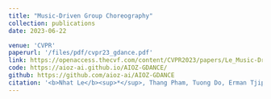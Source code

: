 ```yaml
---
title: "Music-Driven Group Choreography"
collection: publications
date: 2023-06-22

venue: 'CVPR'
paperurl: '/files/pdf/cvpr23_gdance.pdf'
link: https://openaccess.thecvf.com/content/CVPR2023/papers/Le_Music-Driven_Group_Choreography_CVPR_2023_paper.pdf
code: https://aioz-ai.github.io/AIOZ-GDANCE/
github: https://github.com/aioz-ai/AIOZ-GDANCE
citation: '<b>Nhat Le</b><sup>*</sup>, Thang Pham, Tuong Do, Erman Tjiputra, Quang Tran, Anh Nguyen (2023). &quot;Music-Driven Group Choreography.&quot; <i>CVPR 2023</i>.'
---
```




